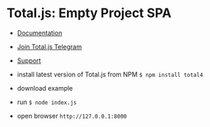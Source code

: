 # Total.js: Empty Project SPA

- [Documentation](https://docs.totaljs.com)
- [Join Total.js Telegram](https://t.me/totaljs)
- [Support](https://www.totaljs.com/support/)

- install latest version of Total.js from NPM `$ npm install total4`
- download example
- run `$ node index.js`
- open browser `http://127.0.0.1:8000`